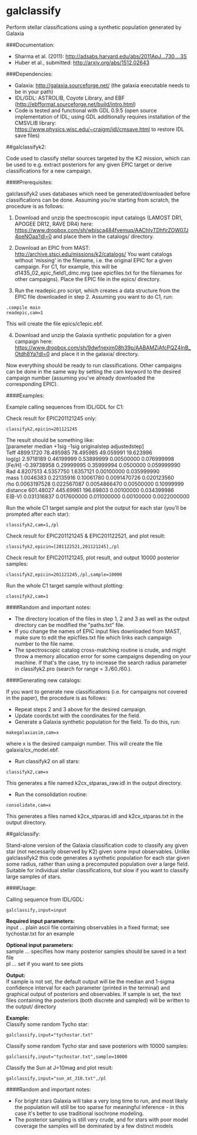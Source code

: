 # galclassify
Perform stellar classifications using a synthetic population generated by Galaxia

###Documentation:
- Sharma et al. (2011): http://adsabs.harvard.edu/abs/2011ApJ...730....3S
- Huber et al., submitted: http://arxiv.org/abs/1512.02643


###Dependencies:
* Galaxia: http://galaxia.sourceforge.net/ (the galaxia executable needs to be in your path) <br/>
* IDL/GDL: ASTROLIB, Coyote Library, and EBF (http://ebfformat.sourceforge.net/build/intro.html) <br/> 
* Code is tested and functional with GDL 0.9.5 (open source implementation of IDL; using GDL additionally requires installation of the CMSVLIB library: https://www.physics.wisc.edu/~craigm/idl/cmsave.html to restore IDL save files)


##galclassifyk2:

Code used to classify stellar sources targeted by the K2 mission, which can be used to e.g. extract posteriors for any given EPIC target or derive classifications for a new campaign. 

####Prerequisites:

galclassifyk2 uses databases which need be generated/downloaded before classifications can be done. Assuming you're starting from scratch, the procedure is as follows:

1) Download and unzip the spectroscopic input catalogs (LAMOST DR1, APOGEE DR12, RAVE DR4) here:
https://www.dropbox.com/sh/wbisca484fvemuq/AAChIyTDhfirZOW07J4peNOaa?dl=0
and place them in the catalogs/ directory. 

2) Download an EPIC from MAST:
http://archive.stsci.edu/missions/k2/catalogs/
You want catalogs without 'missing' in the filename, i.e. the original EPIC for a given campaign. For C1, for example, this will be d1435_02_epic_field1_dmc.mrg (see epicfiles.txt for the filenames for other campaigns). Place the EPIC file in the epics/ directory.

3) Run the readepic.pro script, which creates a data structure from the EPIC file downloaded in step 2. Assuming you want to do C1, run:
```	
.compile main
readepic,cam=1
```	
This will create the file epics/c1epic.ebf. 


4) Download and unzip the Galaxia synthetic population for a given campaign here:
https://www.dropbox.com/sh/9dwfnexjm08h39p/AABAMZjAfcPQZ4InB_Otdh8Ya?dl=0
and place it in the galaxia/ directory. 

Now everything should be ready to run classifications. Other campaigns can be done in the same way by setting the cam keyword to the desired campaign number (assuming you've already downloaded the corresponding EPIC). 


####Examples:

Example calling sequences from IDL/GDL for C1:

Check result for EPIC201121245 only:
```	
classifyk2,epicin=201121245
```	

The result should be something like: <br />
[parameter median +1sig -1sig originalstep adjustedstep] <br />
Teff       4899.1720       78.495985       78.495985       49.059991       19.623996 <br />
log(g)       2.9718189      0.46199999      0.53899999   0.00500000     0.076999998 <br />
[Fe/H]     -0.39738958      0.29999995      0.35999994    0.0500000     0.059999990 <br />
Rad       4.8207513       4.5357750       1.6357121   0.00100000     0.035999990 <br />
mass       1.0046383      0.22135916      0.10061780    0.0091470726     0.020123560 <br />
rho    0.0063197528     0.022567087    0.0054866470   0.00500000      0.10999999 <br />
distance       601.48027       445.69961       196.69803   0.00100000     0.034399986 <br />
E(B-V)     0.031316837     0.017600000     0.011000000   0.00100000    0.0022000000


Run the whole C1 target sample and plot the output for each star (you'll be prompted after each star):
```	
classifyk2,cam=1,/pl
```	

Check result for EPIC201121245 & EPIC201122521, and plot result:
```	
classifyk2,epicin=[201122521,201121245],/pl
```	

Check result for EPIC201121245, plot result, and output 10000 posterior samples:
```	
classifyk2,epicin=201121245,/pl,sample=10000
```	

Run the whole C1 target sample without plotting:
```	
classifyk2,cam=1
```	

####Random and important notes:

- The directory location of the files in step 1, 2 and 3 as well as the output directory can be modified the "paths.txt" file.
- If you change the names of EPIC input files downloaded from MAST, make sure to edit the epicfiles.txt file which links each campaign number to the file name.
- The spectroscopic catalog cross-matching routine is crude, and might throw a memory allocation error for some campaigns depending on your machine. If that's the case, try to increase the search radius parameter in classifyk2.pro (search for range = 3./60./60.).


####Generating new catalogs:

If you want to generate new classifications (i.e. for campaigns not covered in the paper), the procedure is as follows:

- Repeat steps 2 and 3 above for the desired campaign.
- Update coords.txt with the coordinates for the field.
- Generate a Galaxia synthetic population for the field. To do this, run:

```	
makegalaxiasim,cam=x
```	

where x is the desired campaign number. This will create the file galaxia/cx_model.ebf.

- Run classifyk2 on all stars:
```	
classifyk2,cam=x
```	
This generates a file named k2cx_stparas_raw.idl in the output directory. 

- Run the consolidation routine:
```	
consolidate,cam=x
```
This generates a files named k2cx_stparas.idl and k2cx_stparas.txt in the output directory. 





##galclassify:

Stand-alone version of the Galaxia classification code to classify any given star (not necessarily observed by K2) given some input observables. Unlike galclassifyk2 this code generates a synthetic population for each star given some radius, rather than using a precomputed population over a large field. Suitable for individual stellar classifications, but slow if you want to classify large samples of stars.

####Usage:

Calling sequence from IDL/GDL:
```
galclassify,input=input
```

**Required input parameters:**	<br/>
input ... plain ascii file containing observables in a fixed format; see tychostar.txt for an example <br/>

**Optional input parameters:**	<br/>
sample	... specifies how many posterior samples should be saved in a text file  <br/>
pl      ... set if you want to see plots

**Output:**	<br/>
If sample is not set, the default output will be the median and 1-sigma confidence interval for each parameter (printed in the terminal) and graphical output of posteriors and observables. If sample is set, the text files containing the posteriors (both discrete and sampled) will be written to the output/ directory

**Example:** <br/>
Classify some random Tycho star:
```	
galclassify,input="tychostar.txt"
```

Classify some random Tycho star and save posteriors with 10000 samples:
```	
galclassify,input="tychostar.txt",sample=10000
```

Classify the Sun at J=10mag and plot result:
```	
galclassify,input="sun_at_J10.txt",/pl
```

####Random and important notes:
* For bright stars Galaxia will take a very long time to run, and most likely the population will still be too sparse for meaningful inference - in this case it's better to use traditional isochrone modeling.
* The posterior sampling is still very crude, and for stars with poor model coverage the samples will be dominated by a few distinct models
